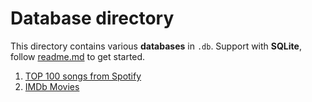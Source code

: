 # Database directory

This directory contains various __databases__ in `.db`.
Support with __SQLite__, follow [readme.md][1] to get started.

1. [TOP 100 songs from Spotify][2]
2. [IMDb Movies][3]

<!-- LINKS -->
[1]: SQL/readme.md
[2]: songs.db
[3]: movies.db
